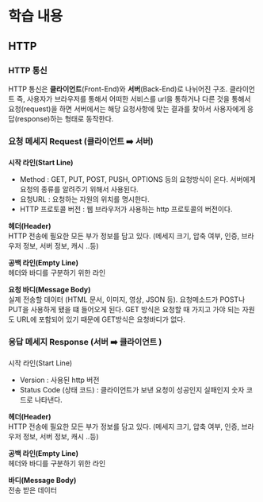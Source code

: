 # 학습 내용
## HTTP
### HTTP 통신
HTTP 통신은 **클라이언트**(Front-End)와 **서버**(Back-End)로 나뉘어진 구조.
클라이언트 즉, 사용자가 브라우저를 통해서 어떠한 서비스를 url을 통하거나 다른 것을 통해서 요청(request)을 하면 서버에서는 해당 요청사항에 맞는 결과를 찾아서 사용자에게 응답(response)하는 형태로 동작한다.

### 요청 메세지 Request (클라이언트 ➡️ 서버)
**시작 라인(Start Line)**
- Method : GET, PUT, POST, PUSH, OPTIONS 등의 요청방식이 온다. 서버에게 요청의 종류를 알려주기 위해서 사용된다.
- 요청URL : 요청하는 자원의 위치를 명시한다.
- HTTP 프로토콜 버전 : 웹 브라우저가 사용하는 http 프로토콜의 버전이다.

**헤더(Header)** <br>
HTTP 전송에 필요한 모든 부가 정보를 담고 있다. (메세지 크기, 압축 여부, 인증, 브라우저 정보, 서버 정보, 캐시 ..등)

**공백 라인(Empty Line)** <br>
헤더와 바디를 구분하기 위한 라인

**요청 바디(Message Body)** <br>
실제 전송할 데이터 (HTML 문서, 이미지, 영상, JSON 등).
요청메소드가 POST나 PUT을 사용하게 됐을 떄 들어오게 된다. GET 방식은 요청할 때 가지고 가야 되는 자원도 URL에 포함되어 있기 때문에 GET방식은 요청바디가 없다.

### 응답 메세지 Response (서버 ➡️ 클라이언트 )
시작 라인(Start Line) <br>
- Version : 사용된 http 버전
- Status Code (상태 코드) : 클라이언트가 보낸 요청이 성공인지 실패인지 숫자 코드로 나타낸다.

**헤더(Header)** <br>
HTTP 전송에 필요한 모든 부가 정보를 담고 있다. (메세지 크기, 압축 여부, 인증, 브라우저 정보, 서버 정보, 캐시 ..등)

**공백 라인(Empty Line)** <br>
헤더와 바디를 구분하기 위한 라인

**바디(Message Body)** <br>
전송 받은 데이터